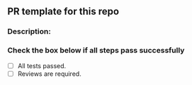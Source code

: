 ## PR template for this repo

### Description:
<Describe what your PR is for here>

### Check the box below if all steps pass successfully
- [ ] All tests passed.
- [ ] Reviews are required.
